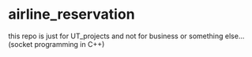 # airline_reservation
this repo is just for UT_projects and not for business or something else... (socket programming in C++)
